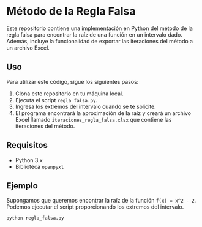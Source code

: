# Método de la Regla Falsa

Este repositorio contiene una implementación en Python del método de la regla falsa para encontrar la raíz de una función en un intervalo dado. Además, incluye la funcionalidad de exportar las iteraciones del método a un archivo Excel.

## Uso

Para utilizar este código, sigue los siguientes pasos:

1. Clona este repositorio en tu máquina local.
2. Ejecuta el script `regla_falsa.py`.
3. Ingresa los extremos del intervalo cuando se te solicite.
4. El programa encontrará la aproximación de la raíz y creará un archivo Excel llamado `iteraciones_regla_falsa.xlsx` que contiene las iteraciones del método.

## Requisitos

- Python 3.x
- Biblioteca `openpyxl`

## Ejemplo

Supongamos que queremos encontrar la raíz de la función `f(x) = x^2 - 2`. Podemos ejecutar el script proporcionando los extremos del intervalo.



```python
python regla_falsa.py
